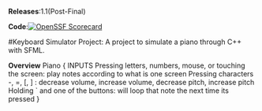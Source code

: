**Releases**:1.1(Post-Final)

**Code**:[![OpenSSF Scorecard](https://api.scorecard.dev/projects/github.com/Varynx/KeyboardProject/badge)](https://scorecard.dev/viewer/?uri=github.com/Varynx/KeyboardProject)

#Keyboard Simulator Project: A project to simulate a piano through C++ with SFML.

**Overview**
Piano
{
INPUTS
  Pressing letters, numbers, mouse, or touching the screen: play notes according to what is one screen
  Pressing characters -, =, [, ] : decrease volume, increase volume, decrease pitch, increase pitch
  Holding ` and one of the buttons: will loop that note the next time its pressed
}

